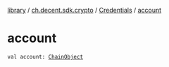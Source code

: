 [library](../../index.md) / [ch.decent.sdk.crypto](../index.md) / [Credentials](index.md) / [account](./account.md)

# account

`val account: `[`ChainObject`](../../ch.decent.sdk.model/-chain-object/index.md)